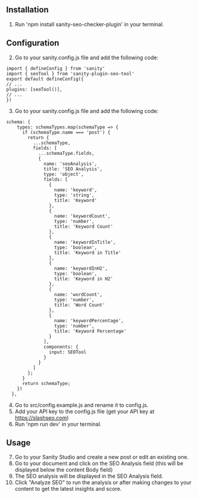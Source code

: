 ## Installation
1. Run 'npm install sanity-seo-checker-plugin' in your terminal.

## Configuration

2. Go to your sanity.config.js file and add the following code:


```
import { defineConfig } from 'sanity'
import { seoTool } from 'sanity-plugin-seo-tool'
export default defineConfig({
// ...
plugins: [seoTool()],
// ...
})
```

3. Go to your sanity.config.js file and add the following code:

```
schema: {
    types: schemaTypes.map(schemaType => {
      if (schemaType.name === 'post') {
        return {
          ...schemaType,
          fields: [
            ...schemaType.fields,
            {
              name: 'seoAnalysis',
              title: 'SEO Analysis',
              type: 'object',
              fields: [
                {
                  name: 'keyword',
                  type: 'string',
                  title: 'Keyword'
                },
                {
                  name: 'keywordCount',
                  type: 'number',
                  title: 'Keyword Count'
                },
                {
                  name: 'keywordInTitle',
                  type: 'boolean',
                  title: 'Keyword in Title'
                },
                {
                  name: 'keywordInH2',
                  type: 'boolean',
                  title: 'Keyword in H2'
                },
                {
                  name: 'wordCount',
                  type: 'number',
                  title: 'Word Count'
                },
                {
                  name: 'keywordPercentage',
                  type: 'number',
                  title: 'Keyword Percentage'
                }
              ],
              components: {
                input: SEOTool
              }
            }
          ]
        };
      }
      return schemaType;
    })
  },
```

4. Go to src/config.example.js and rename it to config.js.
5. Add your API key to the config.js file (get your API key at https://slashseo.com)
6. Run 'npm run dev' in your terminal.

## Usage

7. Go to your Sanity Studio and create a new post or edit an existing one.
8. Go to your document and click on the SEO Analysis field (this will be displayed below the content Body field)
10. The SEO analysis will be displayed in the SEO Analysis field.
11. Click "Analyze SEO" to run the analysis or after making changes to your content to get the latest insights and score.
